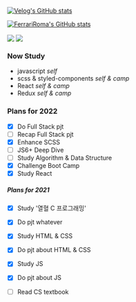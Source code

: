 [![Velog's GitHub stats](https://img.shields.io/badge/velog-20C997?style=for-the-badge&logo=velog&logoColor=white)](https://velog.io/@ferrari_roma) 

[![FerrariRoma's GitHub stats](https://github-readme-stats.vercel.app/api?username=ferrariRoma&show_icons=true&theme=material-palenight)](https://github.com/anuraghazra/github-readme-stats)

<div>
<img src="https://github-readme-stats.vercel.app/api?username=imhjnoh&theme=swift&show_icons=true&count_private=true&hide=stars&hide_border=true" align="center"/>
<img src="https://github-readme-stats.vercel.app/api/top-langs/?username=imhjnoh&show_icons=true&layout=compact&theme=graywhite&hide_border=true" align="center"/>
</div>

<!--
![HTML5](https://img.shields.io/badge/-HTML5-F05032?style=for-the-badge&logo=html5&logoColor=ffffff)
![CSS3](https://img.shields.io/badge/-CSS3-007ACC?style=for-the-badge&logo=css3)
![JavaScript](https://img.shields.io/badge/-JavaScript-%23F7DF1C?style=for-the-badge&logo=javascript&logoColor=000000&labelColor=%23F7DF1C&color=%23FFCE5A)
![Node](https://img.shields.io/badge/-Nodejs-43853d?style=for-the-badge&logo=Node.js&logoColor=white)
![Git](https://img.shields.io/badge/-Git-F05032?style=for-the-badge&logo=git&logoColor=ffffff) 
-->

<!-- study now -->
### Now Study
- javascript _self_
- scss & styled-components _self & camp_
- React _self & camp_
- Redux _self & camp_

<!-- Plan -->
### Plans for 2022
- [x] Do Full Stack pjt
- [ ] Recap Full Stack pjt
- [x] Enhance SCSS
- [ ] JS6+ Deep Dive
- [ ] Study Algorithm & Data Structure
- [x] Challenge Boot Camp
- [x] Study React

##### Plans for 2021
- [x] Study '열혈 C 프로그래밍'
- [x] Do pjt whatever
- [x] Study HTML & CSS
- [x] Do pjt about HTML & CSS
- [x] Study JS
- [x] Do pjt about JS
- [ ] Read CS textbook



<!--
**wayneglik/wayneglik** is a ✨ _special_ ✨ repository because its `README.md` (this file) appears on your GitHub profile.

Here are some ideas to get you started:

- 🔭 I’m currently working on ...
- 🌱 I’m currently learning ...
- 👯 I’m looking to collaborate on ...
- 🤔 I’m looking for help with ...
- 💬 Ask me about ...
- 📫 How to reach me: ...
- 😄 Pronouns: ...
- ⚡ Fun fact: ...
-->
